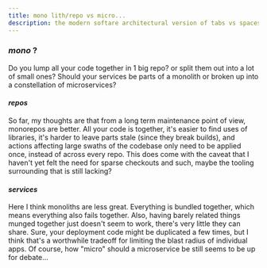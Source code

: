 ```yaml
---
title: mono lith/repo vs micro...
description: the modern softare architectural version of tabs vs spaces?
---
```


### _mono_ ?

Do you lump all your code together in 1 big repo?
or split them out into a lot of small ones?
Should your services be parts of a monolith
or broken up into a constellation of microservices?

#### _repos_

So far,
my thoughts are that from a long term maintenance point of view,
monorepos are better.
All your code is together,
it's easier to find uses of libraries,
it's harder to leave parts stale (since they break builds),
and actions affecting large swaths of the codebase only need to be applied once,
instead of across every repo.
This does come with the caveat that I haven't yet felt the need for sparse checkouts and such,
maybe the tooling surrounding that is still lacking?

#### _services_

Here I think monoliths are less great.
Everything is bundled together, which means everything also fails together.
Also, having barely related things munged together just doesn't seem to work,
there's very little they can share.
Sure, your deployment code might be duplicated a few times,
but I think that's a worthwhile tradeoff for limiting the blast radius of individual apps.
Of course, how "micro" should a microservice be still seems to be up for debate...
